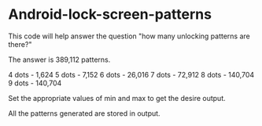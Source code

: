 # Android-lock-screen-patterns
This code will help answer the question "how many unlocking patterns are there?"

The answer is 389,112 patterns.

4 dots - 1,624
5 dots - 7,152
6 dots - 26,016
7 dots - 72,912
8 dots - 140,704
9 dots - 140,704

Set the appropriate values of min and max to get the desire output.

All the patterns generated are stored in output.
